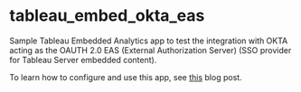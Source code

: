 # tableau_embed_okta_eas

Sample Tableau Embedded Analytics app to test the integration with OKTA acting as the OAUTH 2.0 EAS (External Authorization Server) (SSO provider for Tableau Server embedded content).

To learn how to configure and use this app, see [this] blog post.

[this]: https://medium.com/@alexeskinasy/configuring-okta-as-an-external-authorization-server-to-enable-sso-for-tableau-embedded-analytics-9be078ebd1fa
